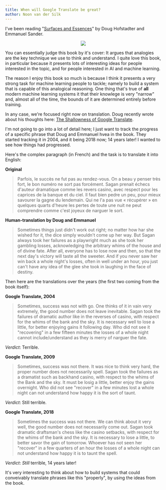 ```yaml
---
title: When will Google Translate be great? 
author: Noon van der Silk
---
```


I've been reading "[Surfaces and
Essences](https://www.amazon.com/Surfaces-Essences-Analogy-Fuel-Thinking/dp/0465018475/)" by Doug Hofstadter and Emmanuel Sander. 

<center>
<a href="https://www.amazon.com/Surfaces-Essences-Analogy-Fuel-Thinking/dp/0465018475/"><img src="/images/surfaces-and-essences.png" /></a>
</center>

You can essentially judge this book by it's cover: It argues that analogies
are the key technique we use to think and understand. I quite love this book,
in particular because it presents lots of interesting ideas for people
interested in the topic, and for people interested in AI and machine learning.

The reason I enjoy this book so much is because I think it presents a very
strong task for machine learning people to tackle; namely to build a system
that is capable of this analogical reasoning. One thing that's true of
**all** modern machine learning systems it that their knowlege is very
"narrow" and, almost all of the time, the bounds of it are determined
entirely before training.

In any case, we're focused right now on translation. Doug recently wrote about his thoughts here:
[The Shallowness of Google Translate](https://www.theatlantic.com/technology/archive/2018/01/the-shallowness-of-google-translate/551570/). 

I'm not going to go into a lot of detail here; I just want to track the
progress of a specific phrase that Doug and Emmanuel hvea in the book. They
started tracking it in 2004, and it being 2018 now; 14 years later! I wanted
to see how things had progressed.

Here's the complex paragraph (in French) and the task is to translate it into
English:

**Original**

> Parfois, le succès ne fut pas au rendez-vous. On a beau y penser très fort,
> le bon numéro ne sort pas forcément. Sagan prenait échecs d'auteur
> dramatique comme les revers casino, avec respect pour les caprices de la
> banque et du ciel. Il faut bien pedre un peu, pour mieux savourer la
> gagne du lendemain.  Qui ne l'a pas vue &laquo; récupérer &raquo; en quelques quarts
> d'heure les pertes de toute une nuit ne peut comprendre comme c'est
> joyeux de narguer le sort.


**Human-translation by Doug and Emmanuel**

> Sometimes things just didn't work out right; no matter how har she wished for
> it, the dice simply wouldn't come up her way. But Sagan always took her
> failures as a playwright much as she took her gambling losses, acknowledging
> the arbitrary whims of the house and of divine fate. After all, everyone has
> to lose now and then, so that the next day's victory will taste all the
> sweeter. And if you never saw her win back a whole night's losses, often in
> well under an hour, you just can't have any idea of the glee she took in
> laughing in the face of destiny.

Then here are the translations over the years (the first two coming from the book
itself):

**Google Translate, 2004**

> Sometimes, success was not with go. One thinks of it in vain very extremely,
> the good number does not leave inevitable. Sagan took the failures of dramatic
> author like in the reverses of casino, with respect for the whims of the bank
> and the sky. It is necessary well to lose a little, for better enjoying gains
> it following day. Who did not see it "recovering" in a few fifteen minutes the
> losses of a whole night cannot include/understand as they is merry of narguer
> the fate.

_Verdict_: Terrible.


**Google Translate, 2009**

> Sometimes, success was not there. It was nice to think very hard, the proper
> number does not necessarily spell. Sagan took the failures as a dramatist such
> as backhand casino, with respect to the whims of the Bank and the sky. It must
> be losig a little, better enjoy the gains overnight. Who did not see "recover"
> in a few minutes lost a whole night can not understand how happy it is the
> sort of taunt.
 
_Verdict_: Still terrible.

**Google Translate, 2018**

> Sometimes the success was not there. We can think about it very well, the
> good number does not necessarily come out. Sagan took dramatic draftsman's
> chess like the casino setbacks, with respect for the whims of the bank and
> the sky. It is necessary to lose a little, to better savor the gain of
> tomorrow. Whoever has not seen her "recover" in a few quarters of an hour
> the losses of a whole night can not understand how happy it is to taunt the
> spell.

_Verdict_: _Still_ terrible, 14 years later!

It's very interesting to think about how to build systems that could
conveivably translate phrases like this "properly", by using the ideas
from the book.
